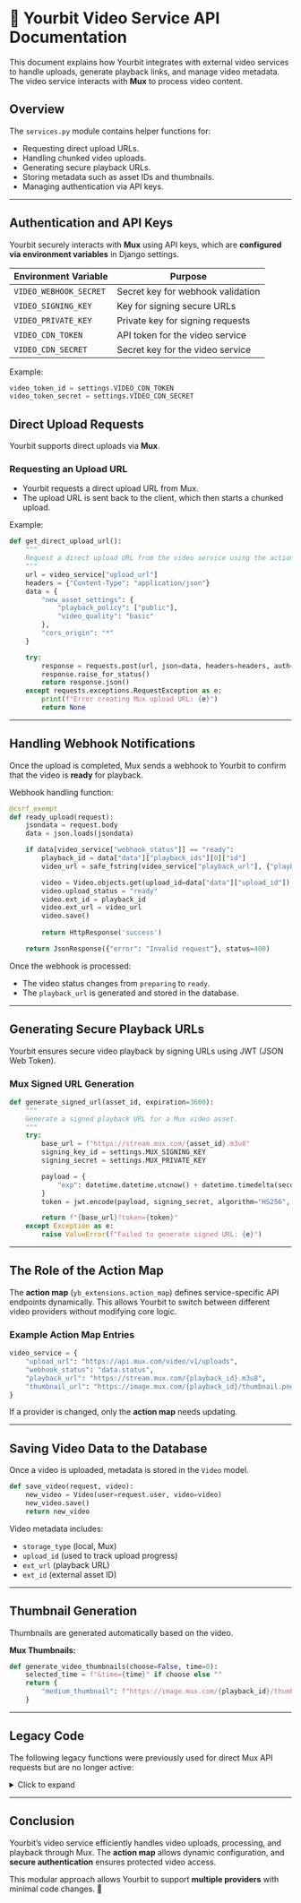 # 📡 **Yourbit Video Service API Documentation**
This document explains how Yourbit integrates with external video services to handle uploads, generate playback links, and manage video metadata. The video service interacts with **Mux** to process video content.

## **Overview**
The `services.py` module contains helper functions for:
- Requesting direct upload URLs.
- Handling chunked video uploads.
- Generating secure playback URLs.
- Storing metadata such as asset IDs and thumbnails.
- Managing authentication via API keys.

---

## **Authentication and API Keys**
Yourbit securely interacts with **Mux** using API keys, which are **configured via environment variables** in Django settings.

| Environment Variable | Purpose |
|----------------------|---------|
| `VIDEO_WEBHOOK_SECRET` | Secret key for webhook validation |
| `VIDEO_SIGNING_KEY` | Key for signing secure URLs |
| `VIDEO_PRIVATE_KEY` | Private key for signing requests |
| `VIDEO_CDN_TOKEN` | API token for the video service |
| `VIDEO_CDN_SECRET` | Secret key for the video service |

Example:
```python
video_token_id = settings.VIDEO_CDN_TOKEN
video_token_secret = settings.VIDEO_CDN_SECRET
```

## **Direct Upload Requests**
Yourbit supports direct uploads via **Mux**.

### **Requesting an Upload URL**
- Yourbit requests a direct upload URL from Mux.
- The upload URL is sent back to the client, which then starts a chunked upload.

Example:
```python
def get_direct_upload_url():
    """
    Request a direct upload URL from the video service using the action map.
    """
    url = video_service["upload_url"]
    headers = {"Content-Type": "application/json"}
    data = {
        "new_asset_settings": {
            "playback_policy": ["public"],
            "video_quality": "basic"
        },
        "cors_origin": "*"
    }

    try:
        response = requests.post(url, json=data, headers=headers, auth=HTTPBasicAuth(video_token_id, video_token_secret))
        response.raise_for_status()
        return response.json()
    except requests.exceptions.RequestException as e:
        print(f"Error creating Mux upload URL: {e}")
        return None
```

---

## **Handling Webhook Notifications**
Once the upload is completed, Mux sends a webhook to Yourbit to confirm that the video is **ready** for playback.

Webhook handling function:
```python
@csrf_exempt
def ready_upload(request):
    jsondata = request.body
    data = json.loads(jsondata)

    if data[video_service["webhook_status"]] == "ready":
        playback_id = data["data"]["playback_ids"][0]["id"]
        video_url = safe_fstring(video_service["playback_url"], {"playback_id": playback_id})

        video = Video.objects.get(upload_id=data["data"]["upload_id"])
        video.upload_status = "ready"
        video.ext_id = playback_id
        video.ext_url = video_url
        video.save()
        
        return HttpResponse('success')

    return JsonResponse({"error": "Invalid request"}, status=400)
```
Once the webhook is processed:
- The video status changes from `preparing` to `ready`.
- The `playback_url` is generated and stored in the database.

---

## **Generating Secure Playback URLs**
Yourbit ensures secure video playback by signing URLs using JWT (JSON Web Token).

### **Mux Signed URL Generation**
```python
def generate_signed_url(asset_id, expiration=3600):
    """
    Generate a signed playback URL for a Mux video asset.
    """
    try:
        base_url = f"https://stream.mux.com/{asset_id}.m3u8"
        signing_key_id = settings.MUX_SIGNING_KEY
        signing_secret = settings.MUX_PRIVATE_KEY

        payload = {
            "exp": datetime.datetime.utcnow() + datetime.timedelta(seconds=expiration),
        }
        token = jwt.encode(payload, signing_secret, algorithm="HS256", headers={"kid": signing_key_id})

        return f"{base_url}?token={token}"
    except Exception as e:
        raise ValueError(f"Failed to generate signed URL: {e}")
```

---

## **The Role of the Action Map**
The **action map** (`yb_extensions.action_map`) defines service-specific API endpoints dynamically. This allows Yourbit to switch between different video providers without modifying core logic.

### **Example Action Map Entries**
```python
video_service = {
    "upload_url": "https://api.mux.com/video/v1/uploads",
    "webhook_status": "data.status",
    "playback_url": "https://stream.mux.com/{playback_id}.m3u8",
    "thumbnail_url": "https://image.mux.com/{playback_id}/thumbnail.png",
}
```
If a provider is changed, only the **action map** needs updating.

---

## **Saving Video Data to the Database**
Once a video is uploaded, metadata is stored in the `Video` model.

```python
def save_video(request, video):
    new_video = Video(user=request.user, video=video)
    new_video.save()
    return new_video
```
Video metadata includes:
- `storage_type` (local, Mux)
- `upload_id` (used to track upload progress)
- `ext_url` (playback URL)
- `ext_id` (external asset ID)

---

## **Thumbnail Generation**
Thumbnails are generated automatically based on the video.

**Mux Thumbnails:**
```python
def generate_video_thumbnails(choose=False, time=0):
    selected_time = f"&time={time}" if choose else ""
    return {
        "medium_thumbnail": f"https://image.mux.com/{playback_id}/thumbnail.png?width=214{selected_time}",
    }
```

---

## **Legacy Code**
The following legacy functions were previously used for direct Mux API requests but are no longer active:

<details>
<summary>Click to expand</summary>

### **Legacy: Mux Direct Upload URL Request**
```python
def get_mux_url(request):
    """
    Request a direct upload URL using the Mux-Python SDK.
    """
    api_instance = mux_python.DirectUploadsApi(mux_python.ApiClient(configuration))
    create_asset_request = mux_python.CreateAssetRequest(playback_policy=[mux_python.PlaybackPolicy.PUBLIC], video_quality="basic")
    create_upload_request = mux_python.CreateUploadRequest(timeout=3600, new_asset_settings=create_asset_request, cors_origin="*")
    create_upload_response = api_instance.create_direct_upload(create_upload_request)
    return create_upload_response
```

### **Legacy: Fetching Video Metadata from Mux**
```python
def get_mux_data(video_id):
    """
    Request data about a video asset from the Mux API.
    """
    api_instance = mux_python.AssetsApi(mux_python.ApiClient(configuration))
    try:
        api_response = api_instance.get_asset(video_id)
        return api_response
    except ApiException as e:
        print("Exception when calling VideoApi->get_video: %s\n" % e)
```

</details>

---

## **Conclusion**
Yourbit’s video service efficiently handles video uploads, processing, and playback through Mux. The **action map** allows dynamic configuration, and **secure authentication** ensures protected video access.

This modular approach allows Yourbit to support **multiple providers** with minimal code changes. 🚀
